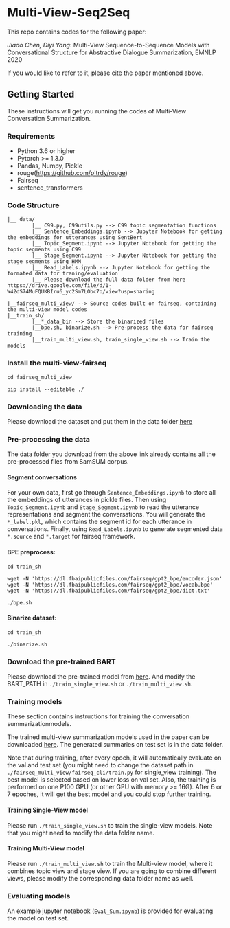 # Multi-View-Seq2Seq
This repo contains codes for the following paper: 

*Jiaao Chen, Diyi Yang*: Multi-View Sequence-to-Sequence Models with Conversational Structure for Abstractive Dialogue Summarization,  EMNLP 2020

If you would like to refer to it, please cite the paper mentioned above. 


## Getting Started
These instructions will get you running the codes of Multi-View Conversation Summarization.

### Requirements
* Python 3.6 or higher
* Pytorch >= 1.3.0
* Pandas, Numpy, Pickle
* rouge(https://github.com/pltrdy/rouge)
* Fairseq
* sentence_transformers


### Code Structure
```
|__ data/
        |__ C99.py, C99utils.py --> C99 topic segmentation functions
        |__ Sentence_Embeddings.ipynb --> Jupyter Notebook for getting the embeddings for utterances using SentBert
        |__ Topic_Segment.ipynb --> Jupyter Notebook for getting the topic segments using C99
        |__ Stage_Segment.ipynb --> Jupyter Notebook for getting the stage segments using HMM
        |__ Read_Labels.ipynb --> Jupyter Notebook for getting the formated data for traning/evaluation
        |__ Please download the full data folder from here https://drive.google.com/file/d/1-W42dS74MuFQUKBIru6_yc2Sm7LObc7o/view?usp=sharing

|__fairseq_multi_view/ --> Source codes built on fairseq, containing the multi-view model codes
|__train_sh/
        |__*_data_bin --> Store the binarized files
        |__bpe.sh, binarize.sh --> Pre-process the data for fairseq training
        |__train_multi_view.sh, train_single_view.sh --> Train the models
```

### Install the multi-view-fairseq

```
cd fairseq_multi_view

pip install --editable ./
```


### Downloading the data
Please download the dataset and put them in the data folder [here](https://drive.google.com/file/d/1-W42dS74MuFQUKBIru6_yc2Sm7LObc7o/view?usp=sharing)

### Pre-processing the data

The data folder you download from the above link already contains all the pre-processed files from SamSUM corpus.

#### Segment conversations

For your own data, first go through `Sentence_Embeddings.ipynb` to store all the embeddings of utterances in pickle files. Then using `Topic_Segment.ipynb` and `Stage_Segment.ipynb` to read the utterance representations and segment the conversations. You will generate the `*_label.pkl`, which contains the segment id for each utterance in conversations. Finally, using `Read_Labels.ipynb` to generate segmented data `*.source` and `*.target` for fairseq framework.

#### BPE preprocess:

```
cd train_sh

wget -N 'https://dl.fbaipublicfiles.com/fairseq/gpt2_bpe/encoder.json'
wget -N 'https://dl.fbaipublicfiles.com/fairseq/gpt2_bpe/vocab.bpe'
wget -N 'https://dl.fbaipublicfiles.com/fairseq/gpt2_bpe/dict.txt'

./bpe.sh
```

#### Binarize dataset:
```
cd train_sh

./binarize.sh
```

### Download the pre-trained BART
Please download the pre-trained model from [here](https://github.com/pytorch/fairseq/tree/master/examples/bart). And modify the BART_PATH in `./train_single_view.sh` or `./train_multi_view.sh`.
 
### Training models

These section contains instructions for training the conversation summarizationmodels.

The trained multi-view summarization models used in the paper can be downloaded [here](https://drive.google.com/file/d/1Rhzxk1B7oaKi85Gsxr_8WcqTRx23HO-y/view?usp=sharing).
The generated summaries on test set is in the data folder.

Note that during training, after every epoch, it will automatically evaluate on the val and test set (you might need to change the dataset path in `./fairseq_multi_view/fairseq_cli/train.py` for single_view training). The best model is selected based on lower loss on val set. Also, the training is performed on one P100 GPU (or other GPU with memory >= 16G). After 6 or 7 epoches, it will get the best model and you could stop further training.

#### Training Single-View model
Please run `./train_single_view.sh` to train the single-view models. Note that you might need to modify the data folder name.


#### Training Multi-View model
Please run `./train_multi_view.sh` to train the Multi-view model, where it combines topic view and stage view. If you are going to combine different views, please modify the corresponding data folder name as well.

### Evaluating models

An example jupyter notebook (`Eval_Sum.ipynb`) is provided for evaluating the model on test set.





